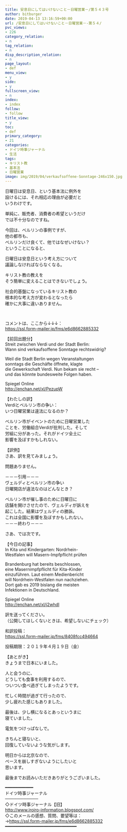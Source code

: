 ```yaml
---
title: 安息日にしてはいけないこと－日曜営業－/第５４３号
author: bitburger
date: 2019-04-13 13:16:59+00:00
url: /安息日にしてはいけないこと－日曜営業－-第５４/
pvc_views:
- 226
category_relation:
- n
tag_relation:
- n
disp_description_relation:
- n
page_layout:
- def
menu_view:
- y
side:
- y
fullscreen_view:
- n
index:
- index
follow:
- follow
title_view:
- y
toc:
- def
primary_category:
- 21
categories:
- ドイツ時事ジャーナル
- 生活
tags:
- キリスト教
- 基本法
- 日曜営業
image: img/2019/04/verkaufsoffene-Sonntage-246x150.jpg
---
```

日曜日は安息日、という基本法に例外を  
設けるには、それ相応の理由が必要だと  
いうわけです。  
  
単純に、販売者、消費者の希望というだけ  
では不十分なのですね。

今回は、ベルリンの事例ですが、  
他の都市も、  
ベルリンだけ良くて、他ではなぜいけない？  
ということになると、  
  
日曜日は安息日という考え方について  
議論しなければならなくなる。  
  
キリスト教の教えを  
そう簡単に変えることはできないでしょう。  
  
社会的基盤になっているキリスト教の  
根本的な考え方が変わるとなったら  
確かに大事に違いありません。

&nbsp;

コメントは、ここから↓↓↓：  
<a rel="noopener" href="https://ssl.form-mailer.jp/fms/e6d8662885332" target="_blank">https://ssl.form-mailer.jp/fms/e6d8662885332</a>

【前回出題分】  
Streit zwischen Verdi und der Stadt Berlin:  
Wann sind verkaufsoffene Sonntage rechtswidrig?  
  
Weil die Stadt Berlin wegen Veranstaltungen  
sonntags die Geschäfte öffnete, klagte  
die Gewerkschaft Verdi. Nun bekam sie recht &#8211;  
und das könnte bundesweite Folgen haben.  
  
Spiegel Online  
<a rel="noopener" href="http://enchan.net/xl/PezupW" target="_blank">http://enchan.net/xl/PezupW</a>

【わたしの訳】  
Verdiとベルリン市の争い：  
いつ日曜営業は違法になるのか？  
  
ベルリン市がイベントのために日曜営業した  
ことを、労働組合Verdiが批判した。そして  
労組に分があった。それがドイツ全土に  
影響を及ぼすかもしれない。

【訳例】  
さあ、訳を見てみましょう。  
  
問題ありません。

－－－引用－－－  
ヴェルディとベルリン市の争い  
日曜開店が違法なのはどんなとき？  
  
ベルリン市が催し事のために日曜日に  
店舗を開けさせたので、ヴェルディが訴えを  
起こした。結果はヴェルディの勝訴。  
これは全国に影響を及ぼすかもしれない。  
－－－終わり－－－

さあ、では次です。  
  
【今日の記事】  
In Kita und Kindergarten: Nordrhein-  
Westfalen will Masern-Impfpflicht prüfen  
  
Brandenburg hat bereits beschlossen,  
eine Masernimpfpflicht für Kita-Kinder  
einzuführen. Laut einem Medienbericht  
will Nordrhein-Westfalen nun nachziehen.  
Dort gab es 2019 bislang die meisten  
Infektionen in Deutschland.  
  
Spiegel Online  
<a rel="noopener" href="http://enchan.net/xl/j2whdl" target="_blank">http://enchan.net/xl/j2whdl</a>

訳を送ってください。  
（公開してほしくないときは、希望しないにチェック）  
  
和訳投稿：  
 <a rel="noopener" href="https://ssl.form-mailer.jp/fms/8408fcc494664" target="_blank">https://ssl.form-mailer.jp/fms/8408fcc494664</a>  
  
投稿期限：２０１９年４月１９日（金）

【あとがき】  
きょうまで日本にいました。  
  
人と会うのに、  
どうしても食事を利用するので、  
ついつい食べ過ぎてしまったようです。  
  
忙しく時間が過ぎて行ったので、  
少し疲れた感じもありました。  
  
最後は、少し横になるとあっというまに  
寝ていました。  
  
電気をつけっぱなしで。  
  
きちんと寝ないと、  
回復していないような気がします。  
  
明日からは北京なので、  
ペースを崩しすぎないようにしたいと  
思います。  
  
最後までお読みいただきありがとうございました。

━━━━━━━━━━━  
ドイツ時事ジャーナル  
───────────  
◇ドイツ時事ジャーナル【旧】  
<a rel="noopener" href="http://www.iroiro-information.blogspot.com/" target="_blank">http://www.iroiro-information.blogspot.com/</a>  
◇このメールの感想、質問、要望等は：  
-><a rel="noopener" href="https://ssl.form-mailer.jp/fms/e6d8662885332" target="_blank">https://ssl.form-mailer.jp/fms/e6d8662885332</a>  
━━━━━━━━━━━━━━━━━━━━━━━━━━━━